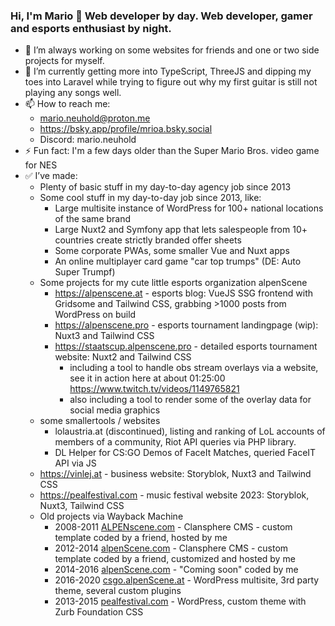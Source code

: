 ### Hi, I'm Mario 👋 Web developer by day. Web developer, gamer and esports enthusiast by night.

- 🔭 I’m always working on some websites for friends and one or two side projects for myself.
- 🌱 I’m currently getting more into TypeScript, ThreeJS and dipping my toes into Laravel while trying to figure out why my first guitar is still not playing any songs well.
- 📫 How to reach me:
  - mario.neuhold@proton.me
  - https://bsky.app/profile/mrioa.bsky.social
  - Discord: mario.neuhold
- ⚡ Fun fact: I'm a few days older than the Super Mario Bros. video game for NES
- ✅ I’ve made:
  - Plenty of basic stuff in my day-to-day agency job since 2013
  - Some cool stuff in my day-to-day job since 2013, like:
     - Large multisite instance of WordPress for 100+ national locations of the same brand
     - Large Nuxt2 and Symfony app that lets salespeople from 10+ countries create strictly branded offer sheets
     - Some corporate PWAs, some smaller Vue and Nuxt apps
     - An online multiplayer card game "car top trumps" (DE: Auto Super Trumpf)
  - Some projects for my cute little esports organization alpenScene
    - https://alpenscene.at - esports blog: VueJS SSG frontend with Gridsome and Tailwind CSS, grabbing >1000 posts from WordPress on build
    - https://alpenscene.pro - esports tournament landingpage (wip): Nuxt3 and Tailwind CSS
    - https://staatscup.alpenscene.pro - detailed esports tournament website: Nuxt2 and Tailwind CSS
      - including a tool to handle obs stream overlays via a website, see it in action here at about 01:25:00 https://www.twitch.tv/videos/1149765821
      - also including a tool to render some of the overlay data for social media graphics
  - some smallertools / websites
    - lolaustria.at (discontinued), listing and ranking of LoL accounts of members of a community, Riot API queries via PHP library.
    - DL Helper for CS:GO Demos of FaceIt Matches, queried FaceIT API via JS 
  - https://vinlej.at - business website: Storyblok, Nuxt3 and Tailwind CSS
  - https://pealfestival.com - music festival website 2023: Storyblok, Nuxt3, Tailwind CSS
  - Old projects via Wayback Machine
    - 2008-2011 [ALPENscene.com](https://web.archive.org/web/20100210180819/http://alpenscene.com/) - Clansphere CMS - custom template coded by a friend, hosted by me
    - 2012-2014 [alpenScene.com](https://web.archive.org/web/20130724025456/http://www.alpenscene.com/) - Clansphere CMS - custom template coded by a friend, customized and hosted by me
    - 2014-2016 [alpenScene.com](https://web.archive.org/web/20160328040327/http://www.alpenscene.com/) - "Coming soon" coded by me
    - 2016-2020 [csgo.alpenScene.at](https://web.archive.org/web/20170220222752/https://csgo.alpenscene.at/) - WordPress multisite, 3rd party theme, several custom plugins
    - 2013-2015 [pealfestival.com](https://web.archive.org/web/20120922201542/http://pealfestival.com/) - WordPress, custom theme with Zurb Foundation CSS
